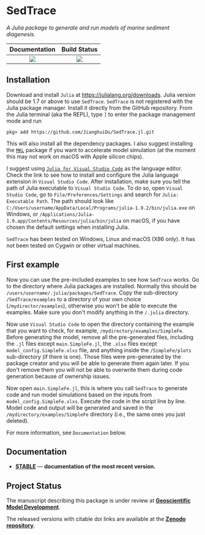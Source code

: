 # SedTrace
*A Julia package to generate and run models of marine sediment diagenesis.*

| **Documentation**                            | **Build Status**    |
|:----------------------------------------:|:-----------------------:|
| [![][docs-stable-img]][docs-stable-url]  | [![][GHA-img]][GHA-url] |

[docs-stable-img]: https://img.shields.io/badge/docs-stable-blue.svg
[docs-stable-url]: https://jianghuidu.github.io/SedTrace.jl/dev
[GHA-img]: https://github.com/JianghuiDu/SedTrace.jl/workflows/CI/badge.svg
[GHA-url]: https://github.com/JianghuiDu/SedTrace.jl/actions

## Installation
Download and install `Julia` at https://julialang.org/downloads. Julia version should be 1.7 or above to use `SedTrace`.
`SedTrace` is not registered with the Julia package manager. Install it directly from the GitHub repository. From the Julia terminal (aka the REPL), type `]` to enter the package management mode and run

```
pkg> add https://github.com/JianghuiDu/SedTrace.jl.git
```
This will also install all the dependency packages. I also suggest installing the [`MKL`](https://github.com/JuliaLinearAlgebra/MKL.jl) package if you want to accelerate model simulation (at the moment this may not work on macOS with Apple silicon chips).

I suggest using [`Julia for Visual Studio Code`](https://www.julia-vscode.org) as the language editor. Check the link to see how to install and configure the Julia language extension in `Visual Studio Code`. After installation, make sure you tell the path of Julia executable to `Visual Studio Code`. To do so, open `Visual Studio Code`, go to `File/Preferences/Settings` and search for `Julia: Executable Path`. The  path should look like `C:/Users/username/AppData/Local/Programs/julia-1.9.2/bin/julia.exe` on Windows, or `/Applications/Julia-1.9.app/Contents/Resources/julia/bin/julia` on macOS, if you have chosen the default settings when installing Julia.

`SedTrace` has been tested on Windows, Linux and macOS (X86 only). It has not been tested on Cygwin or other virtual machines.

## First example
Now you can use the pre-included examples to see how `SedTrace` works. Go to the directory where Julia packages are installed. Normally this should be `/users/username/.julia/packages/SedTrace`. Copy the sub-directory `/SedTrace/examples` to a directory of your own choice (`/mydirector/examples`), otherwise you won't be able to execute the examples. Make sure you don't modify anything in the `/.julia` directory. 

Now use `Visual Studio Code` to open the directory containing the example that you want to check, for example, `/mydirectory/examples/SimpleFe`. Before generating the model, remove all the pre-generated files, including the `.jl` files except `main.SimpleFe.jl`, the `.xlsx` files except `model_config.SimpleFe.xlxs` file, and anything inside the `/SimpleFe/plots` sub-directory (if there is one). Those files were pre-generated by the package creator and you will be able to generate them again later. If you don't remove them you will not be able to overwrite them during code generation because of ownership issues.

Now open `main.SimpleFe.jl`, this is where you call `SedTrace` to generate code and run model simulations based on the inputs from `model_config.SimpleFe.xlxs`. Execute the code in the script line by line. Model code and output will be generated and saved in the `/mydirectory/examples/SimpleFe` directory (i.e., the same ones you just deleted).

For more information, see `Documentation` below.

## Documentation

- [**STABLE**][docs-stable-url] &mdash; **documentation of the most recent version.**

## Project Status

The manuscript describing this package is under review at [<strong>Geoscientific Model Development</strong>](https://gmd.copernicus.org/preprints/gmd-2022-281/).

The released versions with citable doi links are available at the [<strong>Zenodo repository</strong>](https://zenodo.org/record/7225861).
